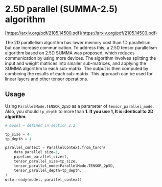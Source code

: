 # 2.5D parallel (SUMMA-2.5) algorithm

[https://arxiv.org/pdf/2105.14500.pdf](https://arxiv.org/pdf/2105.14500.pdf)

The 2D parallelism algorithm has lower memory cost than 1D parallelism, but can increase communication. To address this, a 2.5D tensor parallelism algorithm based on 2.5D SUMMA was proposed, which reduces communication by using more devices. The algorithm involves splitting the input and weight matrices into smaller sub-matrices, and applying the SUMMA algorithm to each sub-matrix. The output is then computed by combining the results of each sub-matrix. This approach can be used for linear layers and other tensor operations.

## Usage

Using `ParallelMode.TENSOR_2p5D` as a parameter of `tensor_parallel_mode`. Also, you should `tp_depth` to more than **1. If you use 1, It is identical to 2D algorithm.**

```python
# model = defined in section 2.2

tp_size = 4
tp_depth = 1

parallel_context = ParallelContext.from_torch(
    data_parallel_size=1,
    pipeline_parallel_size=1,
    tensor_parallel_size=tp_size,
    tensor_parallel_mode=ParallelMode.TENSOR_2p5D,
    tensor_parallel_depth=tp_depth,
)
oslo.ready(model, parallel_context)
```